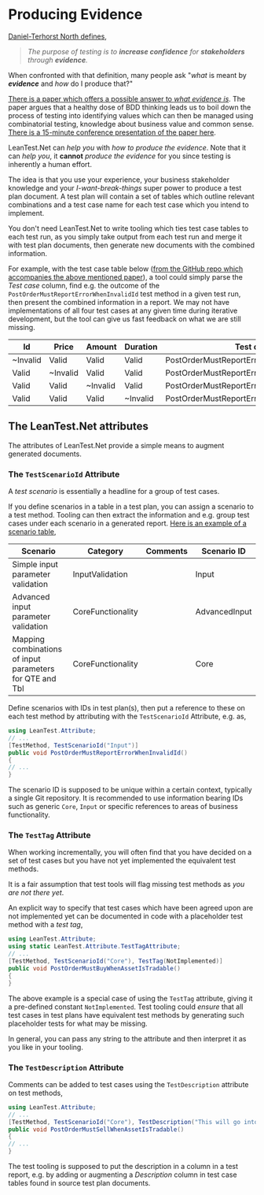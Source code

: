 ﻿# Producing Evidence

[Daniel-Terhorst North defines](https://dannorth.net/2021/07/26/we-need-to-talk-about-testing/),

> *The purpose of testing is to **increase confidence** for **stakeholders** through **evidence**.*

When confronted with that definition, many people ask "*what* is meant by ***evidence*** and *how* do I produce that?"

[There is a paper which offers a possible answer to *what evidence is*](https://ieeexplore.ieee.org/document/9440154). The paper argues that a healthy dose of BDD thinking leads us to boil down the process of testing into identifying values which can then be managed using combinatorial testing, knowledge about business value and common sense. [There is a 15-minute conference presentation of the paper here](https://zenodo.org/record/4661956#.YUrgsvkzabg).

LeanTest.Net can *help you* with *how to produce the evidence*. Note that it can *help you*, it **cannot** *produce the evidence* for you since testing is inherently a human effort.

The idea is that you use your experience, your business stakeholder knowledge and your *I-want-break-things* super power to produce a test plan document. A test plan will contain a set of tables which outline relevant combinations and a test case name for each test case which you intend to implement.

You don't need LeanTest.Net to write tooling which ties test case tables to each test run, as you simply take output from each test run and merge it with test plan documents, then generate new documents with the combined information.

For example, with the test case table below ([from the GitHub repo which accompanies the above mentioned paper](https://github.com/belgaard/OrdersExample/blob/master/doc/TestPlans/Orders.md)), a tool could simply parse the *Test case* column, find e.g. the outcome of the `PostOrderMustReportErrorWhenInvalidId` test method in a given test run, then present the combined information in a report. We may not have implementations of all four test cases at any given time during iterative development, but the tool can give us fast feedback on what we are still missing.

| Id       | Price    | Amount   | Duration | Test case |
| -------- | -------- | -------- | -------- | -------- |
| ~Invalid | Valid    | Valid    | Valid    | PostOrderMustReportErrorWhenInvalidId |
| Valid    | ~Invalid | Valid    | Valid    | PostOrderMustReportErrorWhenInvalidPrice |
| Valid    | Valid    | ~Invalid | Valid    | PostOrderMustReportErrorWhenInvalidAmount |
| Valid    | Valid    | Valid    | ~Invalid | PostOrderMustReportErrorWhenInvalidDuration |

## The LeanTest.Net attributes

The attributes of LeanTest.Net provide a simple means to augment generated documents.

### The `TestScenarioId` Attribute

A *test scenario* is essentially a headline for a group of test cases.

If you define scenarios in a table in a test plan, you can assign a scenario to a test method. Tooling can then extract the information and e.g. group test cases under each scenario in a generated report. [Here is an example of a scenario table](https://github.com/belgaard/OrdersExample/blob/master/doc/TestPlans/Orders.md),

| Scenario                   | Category                 | Comments | Scenario ID     |
| -------------------------- | ------------------------ | -------- | --------------- |
| Simple input parameter validation | InputValidation |          | Input |
| Advanced input parameter validation | CoreFunctionality |          | AdvancedInput |
| Mapping combinations of input parameters for QTE and Tbl | CoreFunctionality        |          | Core |

Define scenarios with IDs in test plan(s), then put a reference to these on each test method by attributing with the `TestScenarioId` Attribute, e.g. as,

```csharp
using LeanTest.Attribute;
// ...
[TestMethod, TestScenarioId("Input")]
public void PostOrderMustReportErrorWhenInvalidId()
{
// ...
}
```

The scenario ID is supposed to be unique within a certain context, typically a single Git repository. It is recommended to use information bearing IDs such as generic `Core`, `Input` or specific references to areas of business functionality.

### The `TestTag` Attribute

When working incrementally, you will often find that you have decided on a set of test cases but you have not yet implemented the equivalent test methods.

It is a fair assumption that test tools will flag missing test methods as *you are not there yet*. 

An explicit way to specify that test cases which have been agreed upon are not implemented yet can be documented in code with a placeholder test method with a _test tag_,

```csharp
using LeanTest.Attribute;
using static LeanTest.Attribute.TestTagAttribute;
// ...
[TestMethod, TestScenarioId("Core"), TestTag(NotImplemented)]
public void PostOrderMustBuyWhenAssetIsTradable()
{
}
```

The above example is a special case of using the `TestTag` attribute, giving it a pre-defined constant `NotImplemented`. Test tooling could *ensure* that all test cases in test plans have equivalent test methods by generating such placeholder tests for what may be missing.

In general, you can pass any string to the attribute and then interpret it as you like in your tooling.

### The `TestDescription` Attribute

Comments can be added to test cases using the `TestDescription` attribute on test methods,

```csharp
using LeanTest.Attribute;
// ...
[TestMethod, TestScenarioId("Core"), TestDescription("This will go into the comments column for this test in the test report.")]
public void PostOrderMustSellWhenAssetIsTradable()
{
// ...
}
```

The test tooling is supposed to put the description in a column in a test report, e.g. by adding or augmenting a *Description* column in test case tables found in source test plan documents.
